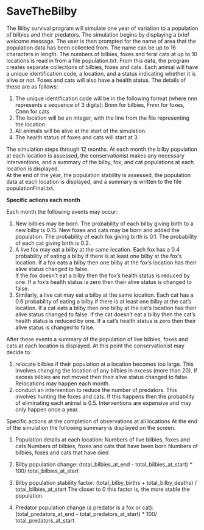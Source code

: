 # SaveTheBilby
The Bilby survival program will simulate one year of variation to a population of bilbies and their predators.
The simulation begins by displaying a brief welcome message. 
The user is then prompted for the name of area that the population data has been collected from. The name can be up to 16 characters in length.
The numbers of bilbies, foxes and feral cats at up to 10 locations is read in from a file population.txt. 
From this data, the program creates separate collections of bilbies, foxes and cats. 
Each animal will have a unique identification code, a location, and a status indicating whether it is alive or not. 
Foxes and cats will also have a health status. The details of these are as follows:
1. The unique identification code will be in the following format (where nnn represents a sequence of 3 digits):
   Bnnn for bilbies, Fnnn for foxes, Cnnn for cats
2. The location will be an integer, with the line from the file representing the location. 
3. All animals will be alive at the start of the simulation. 
4. The health status of foxes and cats will start at 3.
   
The simulation steps through 12 months. At each month the bilby population at each location is assessed, the conservationist makes any necessary interventions, 
and a summary of the bilby, fox, and cat populations at each location is displayed.  
At the end of the year, the population stability is assessed, the population data at each location is displayed, and a summary is written to the file populationFinal.txt. 

**Specific actions each month**

Each month the following events may occur:

1. New bilbies may be born. The probability of each bilby giving birth to a new bilby is 0.15.
   New foxes and cats may be born and added the population. The probability of each fox giving birth is 0.1. The probability of each cat giving birth is 0.2.  
2. A live fox may eat a bilby at the same location. Each fox has a 0.4 probability of eating a bilby if there is at least one bilby at the fox’s location. 
   If a fox eats a bilby then one bilby at the fox’s location has their alive status changed to false.  
   If the fox doesn’t eat a bilby then the fox’s health status is reduced by one. If a fox’s health status is zero then their alive status is changed to false.  
3. Similarly, a live cat may eat a bilby at the same location. Each cat has a 0.6 probability of eating a bilby if there is at least one bilby at the cat’s location. 
   If a cat eats a bilby then one bilby at the cat’s location has their alive status changed to false.  If the cat doesn’t eat a bilby then the cat’s health status is reduced by one. 
   If a cat’s health status is zero then their alive status is changed to false.  

After these events a summary of the population of live bilbies, foxes and cats at each location is displayed. At this point the conservationist may decide to:
1. relocate bilbies if their population at a location becomes too large. This involves changing the location of any bilbies in excess (more than 20). 
   If excess bilbies are not moved then their alive status changed to false. Relocations may happen each month.
2. conduct an intervention to reduce the number of predators. This involves hunting the foxes and cats.
    If this happens then the probability of eliminating each animal is 0.5. Interventions are expensive and may only happen once a year.

Specific actions at the completion of observations at all locations
At the end of the simulation the following summary is displayed on the screen. 

1. Population details at each location:
   Numbers of live bilbies, foxes and cats
   Numbers of bilbies, foxes and cats that have been born
   Numbers of bilbies, foxes and cats that have died
2. Bilby population change: 
   (total_bilbies_at_end - total_bilbies_at_start) * 100/ total_bilbies_at_start

3. Bilby population stability factor:
   (total_bilby_births + total_bilby_deaths) / total_bilbies_at_start
   The closer to 0 this factor is, the more stable the population.

4. Predator population change (a predator is a fox or cat):
  (total_predators_at_end - total_predators_at_start) * 100/ total_predators_at_start


